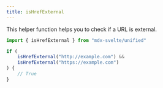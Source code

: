 ```yaml
---
title: isHrefExternal
---
```


This helper function helps you to check if a URL is external.

```ts
import { isHrefExternal } from "mdx-svelte/unified"

if (
    isHrefExternal("http://example.com") &&
    isHrefExternal("https://example.com")
) {
    // True
}
```
